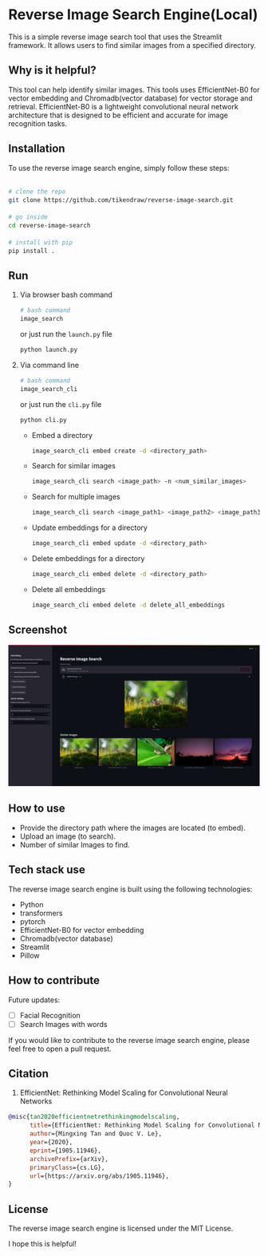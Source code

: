 # Reverse Image Search Engine(Local)
This is a simple reverse image search tool that uses the Streamlit framework. It allows users to find similar images from a specified directory.

## Why is it helpful?
This tool can help identify similar images. This tools uses EfficientNet-B0 for vector embedding and Chromadb(vector database) for vector storage and retrieval. EfficientNet-B0 is a lightweight convolutional neural network architecture that is designed to be efficient and accurate for image recognition tasks. 

## Installation
To use the reverse image search engine, simply follow these steps:

```bash

# clone the repo
git clone https://github.com/tikendraw/reverse-image-search.git

# go inside
cd reverse-image-search

# install with pip
pip install . 

```

## Run

1. Via browser
      bash command
      ```bash
      # bash command 
      image_search
      ```
      or just run the `launch.py` file
      ```bash
      python launch.py
      ```
2. Via command line
      ```bash
      # bash command 
      image_search_cli
      ```
      or just run the `cli.py` file
      ```bash
      python cli.py           
      ```   

      * Embed a directory
        ```bash
        image_search_cli embed create -d <directory_path>
        ```
      * Search for similar images
        ```bash
        image_search_cli search <image_path> -n <num_similar_images>
        ``` 
      * Search for multiple images
        ```bash
        image_search_cli search <image_path1> <image_path2> <image_path3> ...
        ```
      * Update embeddings for a directory
        ```bash
        image_search_cli embed update -d <directory_path>
        ```
      * Delete embeddings for a directory
        ```bash
        image_search_cli embed delete -d <directory_path>
        ```
      * Delete all embeddings
        ```bash
        image_search_cli embed delete -d delete_all_embeddings
        ```

## Screenshot
<img src="./static/rev-image-search.jpg">

## How to use
* Provide the directory path where the images are located (to embed). 
* Upload an image (to search).
* Number of similar Images to find. 


## Tech stack use
The reverse image search engine is built using the following technologies:

* Python
* transformers 
* pytorch 
* EfficientNet-B0 for vector embedding
* Chromadb(vector database)
* Streamlit
* Pillow


## How to contribute
Future updates:

- [ ] Facial Recognition
- [ ] Search Images with words

If you would like to contribute to the reverse image search engine, please feel free to open a pull request.


## Citation
1. EfficientNet: Rethinking Model Scaling for Convolutional Neural Networks


```bibtex
@misc{tan2020efficientnetrethinkingmodelscaling,
      title={EfficientNet: Rethinking Model Scaling for Convolutional Neural Networks}, 
      author={Mingxing Tan and Quoc V. Le},
      year={2020},
      eprint={1905.11946},
      archivePrefix={arXiv},
      primaryClass={cs.LG},
      url={https://arxiv.org/abs/1905.11946}, 
}
```


## License
The reverse image search engine is licensed under the MIT License.

I hope this is helpful!


